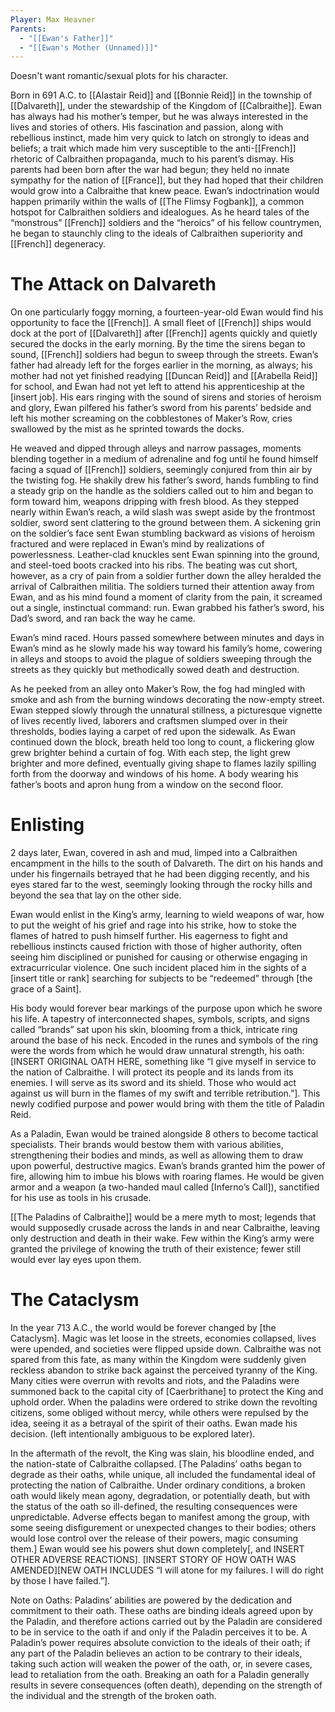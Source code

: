 ```yaml
---
Player: Max Heavner
Parents:
  - "[[Ewan's Father]]"
  - "[[Ewan's Mother (Unnamed)]]"
---
```

Doesn't want romantic/sexual plots for his character.

Born in 691 A.C. to [[Alastair Reid]] and [[Bonnie Reid]] in the township of [[Dalvareth]], under the stewardship of the Kingdom of [[Calbraithe]]. Ewan has always had his mother’s temper, but he was always interested in the lives and stories of others. His fascination and passion, along with rebellious instinct, made him very quick to latch on strongly to ideas and beliefs; a trait which made him very susceptible to the anti-[[French]] rhetoric of Calbraithen propaganda, much to his parent’s dismay. His parents had been born after the war had begun; they held no innate sympathy for the nation of [[France]], but they had hoped that their children would grow into a Calbraithe that knew peace. Ewan’s indoctrination would happen primarily within the walls of [[The Flimsy Fogbank]], a common hotspot for Calbraithen soldiers and idealogues. As he heard tales of the “monstrous” [[French]] soldiers and the “heroics” of his fellow countrymen, he began to staunchly cling to the ideals of Calbraithen superiority and [[French]] degeneracy.
# The Attack on Dalvareth
On one particularly foggy morning, a fourteen-year-old Ewan would find his opportunity to face the [[French]]. A small fleet of [[French]] ships would dock at the port of [[Dalvareth]] after [[French]] agents quickly and quietly secured the docks in the early morning. By the time the sirens began to sound, [[French]] soldiers had begun to sweep through the streets. Ewan’s father had already left for the forges earlier in the morning, as always; his mother had not yet finished readying [[Duncan Reid]] and [[Arabella Reid]] for school, and Ewan had not yet left to attend his apprenticeship at the [insert job]. His ears ringing with the sound of sirens and stories of heroism and glory, Ewan pilfered his father’s sword from his parents’ bedside and left his mother screaming on the cobblestones of Maker’s Row, cries swallowed by the mist as he sprinted towards the docks.

He weaved and dipped through alleys and narrow passages, moments blending together in a medium of adrenaline and fog until he found himself facing a squad of [[French]] soldiers, seemingly conjured from thin air by the twisting fog. He shakily drew his father’s sword, hands fumbling to find a steady grip on the handle as the soldiers called out to him and began to form toward him, weapons dripping with fresh blood. As they stepped nearly within Ewan’s reach, a wild slash was swept aside by the frontmost soldier, sword sent clattering to the ground between them. A sickening grin on the soldier’s face sent Ewan stumbling backward as visions of heroism fractured and were replaced in Ewan’s mind by realizations of powerlessness. Leather-clad knuckles sent Ewan spinning into the ground, and steel-toed boots cracked into his ribs. The beating was cut short, however, as a cry of pain from a soldier further down the alley heralded the arrival of Calbraithen militia. The soldiers turned their attention away from Ewan, and as his mind found a moment of clarity from the pain, it screamed out a single, instinctual command: run. Ewan grabbed his father’s sword, his Dad’s sword, and ran back the way he came.

Ewan’s mind raced. Hours passed somewhere between minutes and days in Ewan’s mind as he slowly made his way toward his family’s home, cowering in alleys and stoops to avoid the plague of soldiers sweeping through the streets as they quickly but methodically sowed death and destruction. 

As he peeked from an alley onto Maker’s Row, the fog had mingled with smoke and ash from the burning windows decorating the now-empty street. Ewan stepped slowly through the unnatural stillness, a picturesque vignette of lives recently lived, laborers and craftsmen slumped over in their thresholds, bodies laying a carpet of red upon the sidewalk. As Ewan continued down the block, breath held too long to count, a flickering glow grew brighter behind a curtain of fog. With each step, the light grew brighter and more defined, eventually giving shape to flames lazily spilling forth from the doorway and windows of his home. A body wearing his father’s boots and apron hung from a window on the second floor.
# Enlisting
2 days later, Ewan, covered in ash and mud, limped into a Calbraithen encampment in the hills to the south of Dalvareth. The dirt on his hands and under his fingernails betrayed that he had been digging recently, and his eyes stared far to the west, seemingly looking through the rocky hills and beyond the sea that lay on the other side.

Ewan would enlist in the King’s army, learning to wield weapons of war, how to put the weight of his grief and rage into his strike, how to stoke the flames of hatred to push himself further. His eagerness to fight and rebellious instincts caused friction with those of higher authority, often seeing him disciplined or punished for causing or otherwise engaging in extracurricular violence. One such incident placed him in the sights of a [insert title or rank] searching for subjects to be “redeemed” through [the grace of a Saint]. 

His body would forever bear markings of the purpose upon which he swore his life. A tapestry of interconnected shapes, symbols, scripts, and signs called “brands” sat upon his skin, blooming from a thick, intricate ring around the base of his neck. Encoded in the runes and symbols of the ring were the words from which he would draw unnatural strength, his oath: [INSERT ORIGINAL OATH HERE, something like “I give myself in service to the nation of Calbraithe. I will protect its people and its lands from its enemies. I will serve as its sword and its shield. Those who would act against us will burn in the flames of my swift and terrible retribution.”]. This newly codified purpose and power would bring with them the title of Paladin Reid. 

As a Paladin, Ewan would be trained alongside 8 others to become tactical specialists. Their brands would bestow them with various abilities, strengthening their bodies and minds, as well as allowing them to draw upon powerful, destructive magics. Ewan’s brands granted him the power of fire, allowing him to imbue his blows with roaring flames. He would be given armor and a weapon (a two-handed maul called [Inferno’s Call]), sanctified for his use as tools in his crusade.

[[The Paladins of Calbraithe]] would be a mere myth to most; legends that would supposedly crusade across the lands in and near Calbraithe, leaving only destruction and death in their wake. Few within the King’s army were granted the privilege of knowing the truth of their existence; fewer still would ever lay eyes upon them. 
# The Cataclysm
In the year 713 A.C., the world would be forever changed by [the Cataclysm]. Magic was let loose in the streets, economies collapsed, lives were upended, and societies were flipped upside down. Calbraithe was not spared from this fate, as many within the Kingdom were suddenly given reckless abandon to strike back against the perceived tyranny of the King. Many cities were overrun with revolts and riots, and the Paladins were summoned back to the capital city of [Caerbrithane] to protect the King and uphold order. When the paladins were ordered to strike down the revolting citizens, some obliged without mercy, while others were repulsed by the idea, seeing it as a betrayal of the spirit of their oaths. Ewan made his decision. (left intentionally ambiguous to be explored later).

In the aftermath of the revolt, the King was slain, his bloodline ended, and the nation-state of Calbraithe collapsed. [The Paladins’ oaths began to degrade as their oaths, while unique, all included the fundamental ideal of protecting the nation of Calbraithe. Under ordinary conditions, a broken oath would likely mean agony, degradation, or potentially death, but with the status of the oath so ill-defined, the resulting consequences were unpredictable. Adverse effects began to manifest among the group, with some seeing disfigurement or unexpected changes to their bodies; others would lose control over the release of their powers, magic consuming them.] Ewan would see his powers shut down completely[, and INSERT OTHER ADVERSE REACTIONS]. 
[INSERT STORY OF HOW OATH WAS AMENDED][NEW OATH INCLUDES “I will atone for my failures. I will do right by those I have failed.”].


Note on Oaths: Paladins’ abilities are powered by the dedication and commitment to their oath. These oaths are binding ideals agreed upon by the Paladin, and therefore actions carried out by the Paladin are considered to be in service to the oath if and only if the Paladin perceives it to be. A Paladin’s power requires absolute conviction to the ideals of their oath; if any part of the Paladin believes an action to be contrary to their ideals, taking such action will weaken the power of the oath, or, in severe cases, lead to retaliation from the oath. Breaking an oath for a Paladin generally results in severe consequences (often death), depending on the strength of the individual and the strength of the broken oath.
